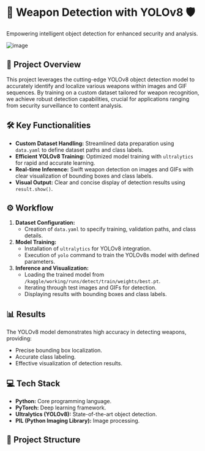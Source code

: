 # 🎯 Weapon Detection with YOLOv8 🛡️

Empowering intelligent object detection for enhanced security and analysis.

![image](https://github.com/user-attachments/assets/c0ea93ac-1653-4aeb-8d73-1c7bef392da8)


## 🚀 Project Overview

This project leverages the cutting-edge YOLOv8 object detection model to accurately identify and localize various weapons within images and GIF sequences. By training on a custom dataset tailored for weapon recognition, we achieve robust detection capabilities, crucial for applications ranging from security surveillance to content analysis.

## 🛠️ Key Functionalities

* **Custom Dataset Handling:** Streamlined data preparation using `data.yaml` to define dataset paths and class labels.
* **Efficient YOLOv8 Training:** Optimized model training with `ultralytics` for rapid and accurate learning.
* **Real-time Inference:** Swift weapon detection on images and GIFs with clear visualization of bounding boxes and class labels.
* **Visual Output:** Clear and concise display of detection results using `result.show()`.

## ⚙️ Workflow

1.  **Dataset Configuration:**
    * Creation of `data.yaml` to specify training, validation paths, and class details.
2.  **Model Training:**
    * Installation of `ultralytics` for YOLOv8 integration.
    * Execution of `yolo` command to train the YOLOv8s model with defined parameters.
3.  **Inference and Visualization:**
    * Loading the trained model from `/kaggle/working/runs/detect/train/weights/best.pt`.
    * Iterating through test images and GIFs for detection.
    * Displaying results with bounding boxes and class labels.

## 📊 Results

The YOLOv8 model demonstrates high accuracy in detecting weapons, providing:

* Precise bounding box localization.
* Accurate class labeling.
* Effective visualization of detection results.

## 💻 Tech Stack

* **Python:** Core programming language.
* **PyTorch:** Deep learning framework.
* **Ultralytics (YOLOv8):** State-of-the-art object detection.
* **PIL (Python Imaging Library):** Image processing.

## 📁 Project Structure
